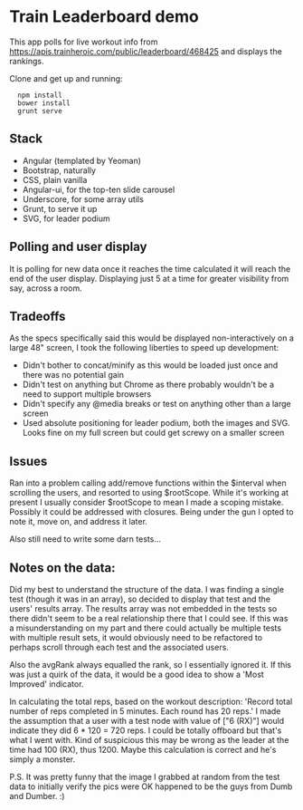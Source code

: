 # Train Leaderboard demo
This app polls for live workout info from https://apis.trainheroic.com/public/leaderboard/468425 and displays the rankings.

Clone and get up and running:
```
  npm install
  bower install
  grunt serve
```

## Stack
  * Angular (templated by Yeoman)
  * Bootstrap, naturally
  * CSS, plain vanilla
  * Angular-ui, for the top-ten slide carousel
  * Underscore, for some array utils
  * Grunt, to serve it up
  * SVG, for leader podium

## Polling and user display
It is polling for new data once it reaches the time calculated it will reach the end of the user display. Displaying just
5 at a time for greater visibility from say, across a room.


## Tradeoffs
As the specs specifically said this would be displayed non-interactively on a large 48" screen, I took the following liberties
to speed up development:
  * Didn't bother to concat/minify as this would be loaded just once and there was no potential gain
  * Didn't test on anything but Chrome as there probably wouldn't be a need to support multiple browsers
  * Didn't specify any @media breaks or test on anything other than a large screen
  * Used absolute positioning for leader podium, both the images and SVG. Looks fine on my full screen but could get
  screwy on a smaller screen

## Issues
Ran into a problem calling add/remove functions within the $interval when scrolling the users, and resorted to using
$rootScope. While it's working at present I usually consider $rootScope to mean I made a scoping mistake. Possibly it
could be addressed with closures. Being under the gun I opted to note it, move on, and address it later.

Also still need to write some darn tests...

## Notes on the data:
Did my best to understand the structure of the data. I was finding a single test (though it was in an array), so decided
to display that test and the users' results array. The results array was not embedded in the tests so there didn't seem
to be a real relationship there that I could see. If this was a misunderstanding on my part and there could actually be
multiple tests with multiple result sets, it would obviously need to be refactored to perhaps scroll through each test
and the associated users.

Also the avgRank always equalled the rank, so I essentially ignored it. If this was just a quirk of the data, it would
be a good idea to show a 'Most Improved' indicator.

In calculating the total reps, based on the workout description:
'Record total number of reps completed in 5 minutes. Each round has 20 reps.'
I made the assumption that a user with a test node with value of ["6 (RX)"] would indicate they did 6 * 120 = 720 reps.
I could be totally offboard but that's what I went with. Kind of suspicious this may be wrong as the leader at the time
had 100 (RX), thus 1200. Maybe this calculation is correct and he's simply a monster.

P.S. It was pretty funny that the image I grabbed at random from the test data to initially verify the pics were OK
happened to be the guys from Dumb and Dumber. :)
